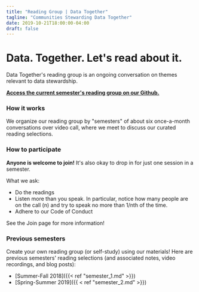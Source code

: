 ```yaml
---
title: "Reading Group | Data Together"
tagline: "Communities Stewarding Data Together"
date: 2019-10-21T18:00:00-04:00
draft: false
---
```


Data. Together. Let's read about it.
====

Data Together's reading group is an ongoing conversation on themes relevant to data stewardship.

**[Access the current semester's reading group on our Github.](https://github.com/datatogether/reading_datatogether)**

### How it works

We organize our reading group by "semesters" of about six once-a-month conversations over video call, where we meet to discuss our curated reading selections.

### How to participate

**Anyone is welcome to join!** It's also okay to drop in for just one session in a semester.

What we ask:

* Do the readings
* Listen more than you speak. In particular, notice how many people are on the call (n) and try to speak no more than 1/nth of the time.
* Adhere to our Code of Conduct

See the Join page for more information!

### Previous semesters

Create your own reading group (or self-study) using our materials! Here are previous semesters' reading selections (and associated notes, video recordings, and blog posts):

* [Summer-Fall 2018]({{< ref "semester_1.md" >}})
* [Spring-Summer 2019]({{ < ref "semester_2.md" >}}) 

